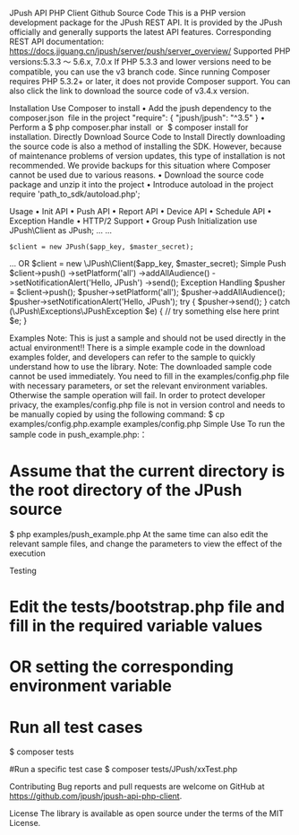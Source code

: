 JPush API PHP Client
Github Source Code
This is a PHP version development package for the JPush REST API. It is provided by the JPush officially and generally supports the latest API features.
Corresponding REST API documentation: https://docs.jiguang.cn/jpush/server/push/server_overview/ 
Supported PHP versions:5.3.3 ～ 5.6.x, 7.0.x
If PHP 5.3.3 and lower versions need to be compatible, you can use the v3 branch code. Since running Composer requires PHP 5.3.2+ or later, it does not provide Composer support. You can also click the link to download the source code of v3.4.x version.

Installation
Use Composer to install
    • Add the jpush dependency to the composer.json  file in the project
"require": {
    "jpush/jpush": "^3.5"
}
    • Perform a $ php composer.phar install  or  $ composer install for installation.
Directly Download Source Code to Install
Directly downloading the source code is also a method of installing the SDK. However, because of maintenance problems of version updates, this type of installation is not recommended. We provide backups for this situation where Composer cannot be used due to various reasons.
    • Download the source code package and unzip it into the project
    • Introduce autoload in the project
require 'path_to_sdk/autoload.php';

Usage
    • Init API
    • Push API
    • Report API
    • Device API
    • Schedule API
    • Exception Handle
    • HTTP/2 Support
    • Group Push
Initialization
use JPush\Client as JPush;
...
...

    $client = new JPush($app_key, $master_secret);

...
OR
$client = new \JPush\Client($app_key, $master_secret);
Simple Push
$client->push()
    ->setPlatform('all')
    ->addAllAudience()
    ->setNotificationAlert('Hello, JPush')
    ->send();
Exception Handling
$pusher = $client->push();
$pusher->setPlatform('all');
$pusher->addAllAudience();
$pusher->setNotificationAlert('Hello, JPush');
try {
    $pusher->send();
} catch (\JPush\Exceptions\JPushException $e) {
    // try something else here
    print $e;
}

Examples
Note: This is just a sample and should not be used directly in the actual environment!!
There is a simple example code in the download examples folder, and developers can refer to the sample to quickly understand how to use the library.
Note: The downloaded sample code cannot be used immediately. You need to fill in the examples/config.php file with necessary parameters, or set the relevant environment variables. Otherwise the sample operation will fail. In order to protect developer privacy, the examples/config.php file is not in version control and needs to be manually copied by using the following command:
$ cp examples/config.php.example examples/config.php
Simple Use
To run the sample code in push_example.php:：
# Assume that the current directory is the root directory of the JPush source
$ php examples/push_example.php
At the same time can also edit the relevant sample files, and change the parameters to view the effect of the execution

Testing
# Edit the tests/bootstrap.php file and fill in the required variable values
# OR setting the corresponding environment variable

# Run all test cases
$ composer tests

#Run a specific test case
$ composer tests/JPush/xxTest.php

Contributing
Bug reports and pull requests are welcome on GitHub at https://github.com/jpush/jpush-api-php-client.

License
The library is available as open source under the terms of the MIT License.